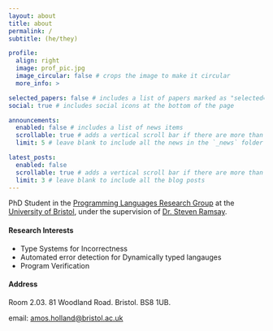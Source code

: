 ```yaml
---
layout: about
title: about
permalink: /
subtitle: (he/they)

profile:
  align: right
  image: prof_pic.jpg
  image_circular: false # crops the image to make it circular
  more_info: >

selected_papers: false # includes a list of papers marked as "selected={true}"
social: true # includes social icons at the bottom of the page

announcements:
  enabled: false # includes a list of news items
  scrollable: true # adds a vertical scroll bar if there are more than 3 news items
  limit: 5 # leave blank to include all the news in the `_news` folder

latest_posts:
  enabled: false
  scrollable: true # adds a vertical scroll bar if there are more than 3 new posts items
  limit: 3 # leave blank to include all the blog posts
---
```


PhD Student in the [Programming Languages Research Group](https://plrg-bristol.github.io) at the [University of Bristol](https://bristol.ac.uk), under the supervision of [Dr. Steven Ramsay](https://sjrsay.github.io/).
#### Research Interests
- Type Systems for Incorrectness
- Automated error detection for Dynamically typed langauges
- Program Verification

#### Address
Room 2.03. 
81 Woodland Road. 
Bristol. 
BS8 1UB. 
  

email: amos.holland@bristol.ac.uk